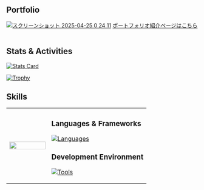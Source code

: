 ## Portfolio
[![スクリーンショット 2025-04-25 0 24 11](https://github.com/user-attachments/assets/cd5b6ccc-6b48-4993-b493-ce3356288121)](https://github.com/masaengineer/parts-sync-app)
[ポートフォリオ紹介ページはこちら](https://github.com/masaengineer/parts-sync-app)  
<br>


## Stats & Activities

[![Stats Card](https://github-profile-summary-cards.vercel.app/api/cards/stats?username=masaengineer&theme=tokyonight)](https://github.com/vn7n24fzkq/github-profile-summary-cards)

[![Trophy](https://github-profile-trophy.vercel.app/?username=masaengineer&theme=tokyonight&title=-Stars,-Followers,-Reviews,-Experience)](https://github.com/ryo-ma/github-profile-trophy)


## Skills

<table>
<tr>
<td width="30%">
<img src="https://github.com/user-attachments/assets/2ad1bd7d-180c-4cec-a569-24c445afb171" width="100%" height="100%">
</td>
<td style="vertical-align: bottom;">

### Languages & Frameworks

[![Languages](https://skillicons.dev/icons?i=ruby,rails,html,css,aaa,js,tailwind,jquery,sass,react&perline=5)](https://skillicons.dev)

### Development Environment

[![Tools](https://skillicons.dev/icons?i=aws,git,github,postgresql,mysql,docker,redis,vscode,vim,figma,postman,notion&perline=6)](https://skillicons.dev)

</td>
</tr>
</table>
